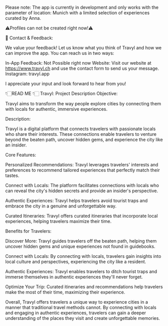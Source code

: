 Please note: The app is currently in development and only works with the parameter of location: Munich with a limited selection of experiences curated by Anna.

⚠️Profiles can not be created right now!⚠️

💌 Contact & Feedback:

We value your feedback! Let us know what you think of Travyl and how we can improve the app. You can reach us in two ways:

In-App Feedback: Not Possible right now 
Website: Visit our website at https://www.travyl.ch and use the contact form to send us your message.
Instagram: travyl.app

I appreciate your input and look forward to hear from you!

👇🏻READ ME 👇🏻
Travyl: Project Description
Objective:

Travyl aims to transform the way people explore cities by connecting them with locals for authentic, immersive experiences.

Description:

Travyl is a digital platform that connects travelers with passionate locals who share their interests. These connections enable travelers to venture beyond the beaten path, uncover hidden gems, and experience the city like an insider.

Core Features:

Personalized Recommendations: Travyl leverages travelers' interests and preferences to recommend tailored experiences that perfectly match their tastes.

Connect with Locals: The platform facilitates connections with locals who can reveal the city's hidden secrets and provide an insider's perspective.

Authentic Experiences: Travyl helps travelers avoid tourist traps and embrace the city in a genuine and unforgettable way.

Curated Itineraries: Travyl offers curated itineraries that incorporate local experiences, helping travelers maximize their time.

Benefits for Travelers:

Discover More: Travyl guides travelers off the beaten path, helping them uncover hidden gems and unique experiences not found in guidebooks.

Connect with Locals: By connecting with locals, travelers gain insights into local culture and perspectives, experiencing the city like a resident.

Authentic Experiences: Travyl enables travelers to ditch tourist traps and immerse themselves in authentic experiences they'll never forget.

Optimize Your Trip: Curated itineraries and recommendations help travelers make the most of their time, maximizing their experience.

Overall, Travyl offers travelers a unique way to experience cities in a manner that traditional travel methods cannot. By connecting with locals and engaging in authentic experiences, travelers can gain a deeper understanding of the places they visit and create unforgettable memories.
